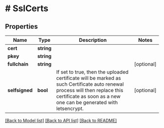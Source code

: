 # # SslCerts

## Properties

Name | Type | Description | Notes
------------ | ------------- | ------------- | -------------
**cert** | **string** |  |
**pkey** | **string** |  |
**fullchain** | **string** |  | [optional]
**selfsigned** | **bool** | If set to true, then the uploaded certificate will be marked as such Certificate auto renewal process will then replace this certificate as soon as a new one can be generated with letsencrypt. | [optional]

[[Back to Model list]](../../README.md#models) [[Back to API list]](../../README.md#endpoints) [[Back to README]](../../README.md)
